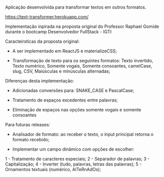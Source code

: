 Aplicação desenvolvida para transformar textos em outros formatos.

https://text-transformer.herokuapp.com/

Implementação inpirada na proposta original do Professor Raphael Gomide durante o bootcamp Desenvolvedor FullStack - IGTI

Caracteírsticas da proposta original:

- A ser implementado em ReactJS e materializeCSS;

- Transformação de texto para os seguintes formatos: Texto invertido, Texto numérico, Somente vogais, Somente consoantes, camelCase, slug, CSV, Maiúsculas e minúsculas alternadas;

Diferenças desta implementação:

-  Adicionadas conversões para: SNAKE_CASE e PascalCase;

- Tratamento de espaços excedentes entre palavras;

- Eliminação de espaços nas opções somente vogais e somente consoantes


Para futuras releases:

- Analisador de formato: ao receber o texto, o input principal retorna o formato recebido;

- Implementar um campo dinâmico com opções de escolher:

1 - Tratamento de caracteres especiais;
2 - Separador de palavras;
3 - Capitalização;
4 - Inverter (tudo, palavras, letras das palavras);
5 - Ornamentos textuais (numérico, AlTeRnAdOs);
